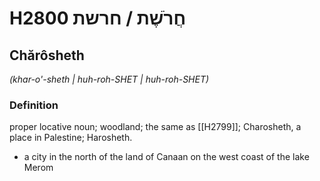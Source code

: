 # H2800 חֲרֹשֶׁת / חרשת

## Chărôsheth

_(khar-o'-sheth | huh-roh-SHET | huh-roh-SHET)_

### Definition

proper locative noun; woodland; the same as [[H2799]]; Charosheth, a place in Palestine; Harosheth.

- a city in the north of the land of Canaan on the west coast of the lake Merom
